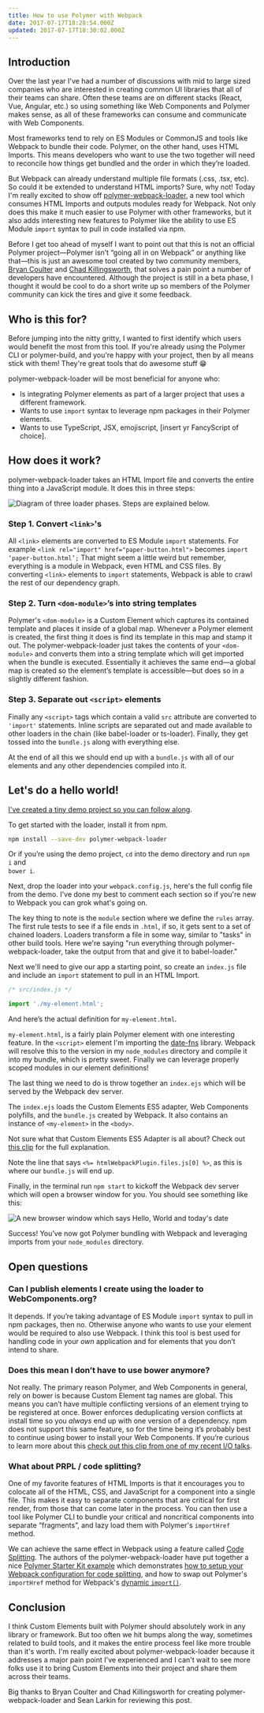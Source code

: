 ```yaml
---
title: How to use Polymer with Webpack
date: 2017-07-17T18:28:54.000Z
updated: 2017-07-17T18:30:02.000Z
---
```


## Introduction

Over the last year I've had a number of discussions with mid to large sized companies who are interested in creating common UI libraries that all of their teams can share. Often these teams are on different stacks (React, Vue, Angular, etc.) so using something like Web Components and Polymer makes sense, as all of these frameworks can consume and communicate with Web Components.

Most frameworks tend to rely on ES Modules or CommonJS and tools like Webpack to bundle their code. Polymer, on the other hand, uses HTML Imports. This means developers who want to use the two together will need to reconcile how things get bundled and the order in which they’re loaded.

But Webpack can already understand multiple file formats (.css, .tsx, etc). So could it be extended to understand HTML imports? Sure, why not! Today I'm really excited to show off [polymer-webpack-loader](https://github.com/webpack-contrib/polymer-webpack-loader), a new tool which consumes HTML Imports and outputs modules ready for Webpack. Not only does this make it much easier to use Polymer with other frameworks, but it also adds interesting new features to Polymer like the ability to use ES Module `import` syntax to pull in code installed via npm.

Before I get too ahead of myself I want to point out that this is not an official Polymer project—Polymer isn’t “going all in on Webpack” or anything like that—this is just an awesome tool created by two community members, [Bryan Coulter](https://github.com/bryandcoulter) and [Chad Killingsworth](https://github.com/ChadKillingsworth), that solves a pain point a number of developers have encountered. Although the project is still in a beta phase, I thought it would be cool to do a short write up so members of the Polymer community can kick the tires and give it some feedback.

## Who is this for?

Before jumping into the nitty gritty, I wanted to first identify which users would benefit the most from this tool. If you're already using the Polymer CLI or polymer-build, and you're happy with your project, then by all means stick with them! They're great tools that do awesome stuff 😁

polymer-webpack-loader will be most beneficial for anyone who:

- Is integrating Polymer elements as part of a larger project that uses a different framework.
- Wants to use `import` syntax to leverage npm packages in their Polymer elements.
- Wants to use TypeScript, JSX, emojiscript, [insert yr FancyScript of choice].

## How does it work?

polymer-webpack-loader takes an HTML Import file and converts the entire thing into a JavaScript module. It does this in three steps:

![Diagram of three loader phases. Steps are explained below.](/images/2017/07/Blog---7-1.png)

### Step 1. Convert `<link>`'s

All `<link>` elements are converted to ES Module `import` statements. For example `<link rel="import" href="paper-button.html">` becomes `import ‘paper-button.html’;` That might seem a little weird but remember, everything is a module in Webpack, even HTML and CSS files. By converting `<link>` elements to `import` statements, Webpack is able to crawl the rest of our dependency graph.

### Step 2. Turn `<dom-module>`’s into string templates

Polymer's `<dom-module>` is a Custom Element which captures its contained template and places it inside of a global map. Whenever a Polymer element is created, the first thing it does is find its template in this map and stamp it out. The polymer-webpack-loader just takes the contents of your `<dom-module>` and converts them into a string template which will get imported when the bundle is executed. Essentially it achieves the same end—a global map is created so the element’s template is accessible—but does so in a slightly different fashion.

### Step 3. Separate out `<script>` elements

Finally any `<script>` tags which contain a valid `src` attribute are converted to `'import'` statements. Inline scripts are separated out and made available to other loaders in the chain (like babel-loader or ts-loader). Finally, they get tossed into the `bundle.js` along with everything else.

At the end of all this we should end up with a `bundle.js` with all of our elements and any other dependencies compiled into it.

## Let's do a hello world!

[I've created a tiny demo project so you can follow along](https://github.com/webpack-contrib/polymer-webpack-loader/tree/master/demo).

To get started with the loader, install it from npm.

```bash
npm install --save-dev polymer-webpack-loader
```

Or if you’re using the demo project, `cd` into the demo directory and run `npm i` and <br/>`bower i`.

Next, drop the loader into your `webpack.config.js`, here's the full config file from the demo. I've done my best to comment each section so if you're new to Webpack you can grok what's going on.

<script src="https://gist.github.com/robdodson/977773a05f6fad370314021a20d9da7b.js"></script>

The key thing to note is the `module` section where we define the `rules` array. The first rule tests to see if a file ends in `.html`, if so, it gets sent to a set of chained loaders. Loaders transform a file in some way, similar to "tasks" in other build tools. Here we're saying "run everything through polymer-webpack-loader, take the output from that and give it to babel-loader."

Next we'll need to give our app a starting point, so create an `index.js` file and include an `import` statement to pull in an HTML Import.

```js
/* src/index.js */

import './my-element.html';
```

And here’s the actual definition for `my-element.html`.

`my-element.html`, is a fairly plain Polymer element with one interesting feature. In the `<script>` element I'm importing the [date-fns](https://date-fns.org/) library. Webpack will resolve this to the version in my `node_modules` directory and compile it into my bundle, which is pretty sweet. Finally we can leverage properly scoped modules in our element definitions!

The last thing we need to do is throw together an `index.ejs` which will be served by the Webpack dev server.

The `index.ejs` loads the Custom Elements ES5 adapter, Web Components polyfills, and the `bundle.js` created by Webpack. It also contains an instance of `<my-element>` in the `<body>`.

Not sure what that Custom Elements ES5 Adapter is all about? Check out [this clip](https://youtu.be/Ucq9F-7Xp8I?t=7m56s) for the full explanation.

Note the line that says `<%= htmlWebpackPlugin.files.js[0] %>`, as this is where our `bundle.js` will end up.

Finally, in the terminal run `npm start` to kickoff the Webpack dev server which will open a browser window for you. You should see something like this:

![A new browser window which says Hello, World and today's date](/images/2017/07/Screen-Shot-2017-07-13-at-4.38.28-PM.png)

Success! You’ve now got Polymer bundling with Webpack and leveraging imports from your `node_modules` directory.

## Open questions

### Can I publish elements I create using the loader to WebComponents.org?

It depends. If you’re taking advantage of ES Module `import` syntax to pull in npm packages, then no. Otherwise anyone who wants to use your element would be required to also use Webpack. I think this tool is best used for handling code in your _own_ application and for elements that you don’t intend to share.

### Does this mean I don’t have to use bower anymore?

Not really. The primary reason Polymer, and Web Components in general, rely on bower is because Custom Element tag names are global. This means you can’t have multiple conflicting versions of an element trying to be registered at once. Bower enforces deduplicating version conflicts at install time so you _always_ end up with one version of a dependency. npm does not support this same feature, so for the time being it’s probably best to continue using bower to install your Web Components. If you’re curious to learn more about this [check out this clip from one of my recent I/O talks](https://www.youtube.com/watch?v=Ucq9F-7Xp8I&feature=youtu.be&t=31m16s).

### What about PRPL / code splitting?

One of my favorite features of HTML Imports is that it encourages you to colocate all of the HTML, CSS, and JavaScript for a component into a single file. This makes it easy to separate components that are critical for first render, from those that can come later in the process. You can then use a tool like Polymer CLI to bundle your critical and noncritical components into separate “fragments”, and lazy load them with Polymer's `importHref` method.

We can achieve the same effect in Webpack using a feature called [Code Splitting](https://webpack.js.org/guides/code-splitting/). The authors of the polymer-webpack-loader have put together a nice [Polymer Starter Kit example](https://github.com/Banno/polymer-2-starter-kit-webpack) which demonstrates [how to setup your Webpack configuration for code splitting](https://github.com/Banno/polymer-2-starter-kit-webpack/blob/master/webpack.config.js#L9), and how to swap out Polymer's `importHref` method for Webpack's [dynamic `import()`](https://github.com/Banno/polymer-2-starter-kit-webpack/blob/master/src/my-app.html#L127-L138).

## Conclusion

I think Custom Elements built with Polymer should absolutely work in any library or framework. But too often we hit bumps along the way, sometimes related to build tools, and it makes the entire process feel like more trouble than it's worth. I'm really excited about polymer-webpack-loader because it addresses a major pain point I've experienced and I can't wait to see more folks use it to bring Custom Elements into their project and share them across their teams.

Big thanks to Bryan Coulter and Chad Killingsworth for creating polymer-webpack-loader and Sean Larkin for reviewing this post.
